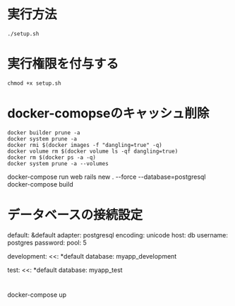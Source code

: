 # 実行方法
```
./setup.sh
```

# 実行権限を付与する
```
chmod +x setup.sh
```

# docker-comopseのキャッシュ削除
```
docker builder prune -a
docker system prune -a
docker rmi $(docker images -f "dangling=true" -q)
docker volume rm $(docker volume ls -qf dangling=true)
docker rm $(docker ps -a -q)
docker system prune -a --volumes
```

docker-compose run web rails new . --force --database=postgresql
docker-compose build
# データベースの接続設定
default: &default
  adapter: postgresql
  encoding: unicode
  host: db
  username: postgres
  password:
  pool: 5

development:
  <<: *default
  database: myapp_development


test:
  <<: *default
  database: myapp_test

#
docker-compose up